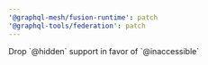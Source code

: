 ```yaml
---
'@graphql-mesh/fusion-runtime': patch
'@graphql-tools/federation': patch
---
```


Drop \`@hidden\` support in favor of \`@inaccessible\`
